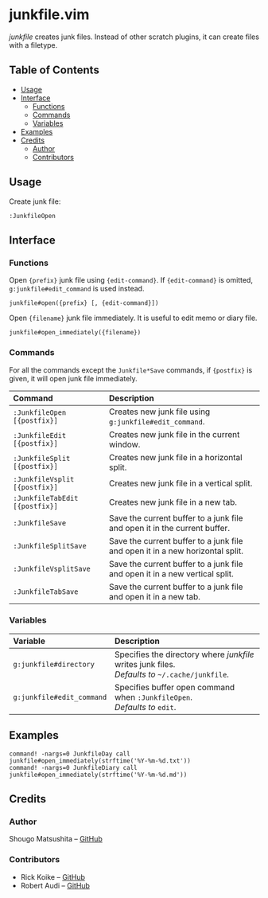 junkfile.vim
============

*junkfile* creates junk files. Instead of other scratch plugins, it can create files with a filetype.

Table of Contents
-----------------

- [Usage](#usage)
- [Interface](#interface)
  - [Functions](#functions)
  - [Commands](#commands)
  - [Variables](#variables)
- [Examples](#examples)
- [Credits](#credits)
  - [Author](#author)
  - [Contributors](#contributors)

Usage
-----

Create junk file:

```vim
:JunkfileOpen
```

Interface
---------

### Functions

Open `{prefix}` junk file using `{edit-command}`. If `{edit-command}` is omitted, `g:junkfile#edit_command` is used instead.

```vim
junkfile#open({prefix} [, {edit-command}])
```

Open `{filename}` junk file immediately. It is useful to edit memo or diary file.

```vim
junkfile#open_immediately({filename})
```

### Commands

For all the commands except the `Junkfile*Save` commands, if `{postfix}` is given, it will open junk file immediately.

| Command                        | Description                                                                   |
|:-------------------------------|:------------------------------------------------------------------------------|
| `:JunkfileOpen [{postfix}]`    | Creates new junk file using `g:junkfile#edit_command`.                        |
| `:JunkfileEdit [{postfix}]`    | Creates new junk file in the current window.                                  |
| `:JunkfileSplit [{postfix}]`   | Creates new junk file in a horizontal split.                                  |
| `:JunkfileVsplit [{postfix}]`  | Creates new junk file in a vertical split.                                    |
| `:JunkfileTabEdit [{postfix}]` | Creates new junk file in a new tab.                                           |
| `:JunkfileSave`                | Save the current buffer to a junk file and open it in the current buffer.     |
| `:JunkfileSplitSave`           | Save the current buffer to a junk file and open it in a new horizontal split. |
| `:JunkfileVsplitSave`          | Save the current buffer to a junk file and open it in a new vertical split.   |
| `:JunkfileTabSave`             | Save the current buffer to a junk file and open it in a new tab.              |


### Variables

| Variable                  | Description                                                                                       |
|:--------------------------|:--------------------------------------------------------------------------------------------------|
| `g:junkfile#directory`    | Specifies the directory where *junkfile* writes junk files.<br>*Defaults to* `~/.cache/junkfile`. |
| `g:junkfile#edit_command` | Specifies buffer open command when `:JunkfileOpen`.<br>*Defaults to* `edit`.                      |

Examples
--------

```vim
command! -nargs=0 JunkfileDay call junkfile#open_immediately(strftime('%Y-%m-%d.txt'))
command! -nargs=0 JunkfileDiary call junkfile#open_immediately(strftime('%Y-%m-%d.md'))
```

Credits
-------

### Author

Shougo Matsushita – [GitHub][Shougo]

### Contributors

- Rick Koike – [GitHub][ssig33]
- Robert Audi – [GitHub][RobertAudi]

[Shougo]: https://github.com/Shougo
[ssig33]: https://github.com/ssig33
[RobertAudi]: https://github.com/RobertAudi
